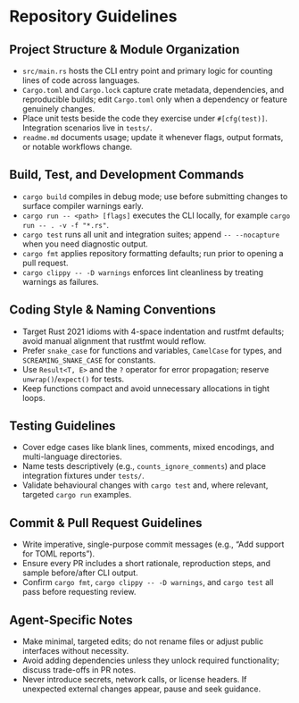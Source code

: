 # Repository Guidelines

## Project Structure & Module Organization
- `src/main.rs` hosts the CLI entry point and primary logic for counting lines of code across languages.
- `Cargo.toml` and `Cargo.lock` capture crate metadata, dependencies, and reproducible builds; edit `Cargo.toml` only when a dependency or feature genuinely changes.
- Place unit tests beside the code they exercise under `#[cfg(test)]`. Integration scenarios live in `tests/`.
- `readme.md` documents usage; update it whenever flags, output formats, or notable workflows change.

## Build, Test, and Development Commands
- `cargo build` compiles in debug mode; use before submitting changes to surface compiler warnings early.
- `cargo run -- <path> [flags]` executes the CLI locally, for example `cargo run -- . -v -f "*.rs"`.
- `cargo test` runs all unit and integration suites; append `-- --nocapture` when you need diagnostic output.
- `cargo fmt` applies repository formatting defaults; run prior to opening a pull request.
- `cargo clippy -- -D warnings` enforces lint cleanliness by treating warnings as failures.

## Coding Style & Naming Conventions
- Target Rust 2021 idioms with 4-space indentation and rustfmt defaults; avoid manual alignment that rustfmt would reflow.
- Prefer `snake_case` for functions and variables, `CamelCase` for types, and `SCREAMING_SNAKE_CASE` for constants.
- Use `Result<T, E>` and the `?` operator for error propagation; reserve `unwrap()`/`expect()` for tests.
- Keep functions compact and avoid unnecessary allocations in tight loops.

## Testing Guidelines
- Cover edge cases like blank lines, comments, mixed encodings, and multi-language directories.
- Name tests descriptively (e.g., `counts_ignore_comments`) and place integration fixtures under `tests/`.
- Validate behavioural changes with `cargo test` and, where relevant, targeted `cargo run` examples.

## Commit & Pull Request Guidelines
- Write imperative, single-purpose commit messages (e.g., “Add support for TOML reports”).
- Ensure every PR includes a short rationale, reproduction steps, and sample before/after CLI output.
- Confirm `cargo fmt`, `cargo clippy -- -D warnings`, and `cargo test` all pass before requesting review.

## Agent-Specific Notes
- Make minimal, targeted edits; do not rename files or adjust public interfaces without necessity.
- Avoid adding dependencies unless they unlock required functionality; discuss trade-offs in PR notes.
- Never introduce secrets, network calls, or license headers. If unexpected external changes appear, pause and seek guidance.
